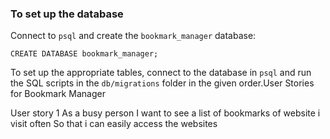 ### To set up the database

Connect to `psql` and create the `bookmark_manager` database:

```
CREATE DATABASE bookmark_manager;
```

To set up the appropriate tables, connect to the database in `psql` and run the SQL scripts in the `db/migrations` folder in the given order.User Stories for Bookmark Manager


User story 1
As a busy person
I want to see a list of bookmarks of website i visit often
So that i can easily access the websites